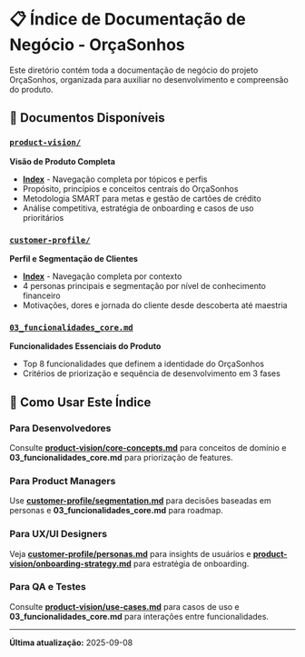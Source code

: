 # 📋 Índice de Documentação de Negócio - OrçaSonhos

Este diretório contém toda a documentação de negócio do projeto OrçaSonhos, organizada para auxiliar no desenvolvimento e compreensão do produto.

## 📁 Documentos Disponíveis

### [`product-vision/`](./product-vision/)
**Visão de Produto Completa**
- **[Index](./product-vision/index.md)** - Navegação completa por tópicos e perfis
- Propósito, princípios e conceitos centrais do OrçaSonhos
- Metodologia SMART para metas e gestão de cartões de crédito
- Análise competitiva, estratégia de onboarding e casos de uso prioritários

### [`customer-profile/`](./customer-profile/)
**Perfil e Segmentação de Clientes**
- **[Index](./customer-profile/index.md)** - Navegação completa por contexto
- 4 personas principais e segmentação por nível de conhecimento financeiro
- Motivações, dores e jornada do cliente desde descoberta até maestria

### [`03_funcionalidades_core.md`](./03_funcionalidades_core.md)
**Funcionalidades Essenciais do Produto**
- Top 8 funcionalidades que definem a identidade do OrçaSonhos
- Critérios de priorização e sequência de desenvolvimento em 3 fases

## 🎯 Como Usar Este Índice

### Para Desenvolvedores
Consulte **[product-vision/core-concepts.md](./product-vision/core-concepts.md)** para conceitos de domínio e **03_funcionalidades_core.md** para priorização de features.

### Para Product Managers
Use **[customer-profile/segmentation.md](./customer-profile/segmentation.md)** para decisões baseadas em personas e **03_funcionalidades_core.md** para roadmap.

### Para UX/UI Designers
Veja **[customer-profile/personas.md](./customer-profile/personas.md)** para insights de usuários e **[product-vision/onboarding-strategy.md](./product-vision/onboarding-strategy.md)** para estratégia de onboarding.

### Para QA e Testes
Consulte **[product-vision/use-cases.md](./product-vision/use-cases.md)** para casos de uso e **03_funcionalidades_core.md** para interações entre funcionalidades.

---

**Última atualização:** 2025-09-08